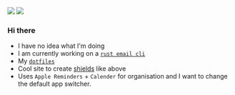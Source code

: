 ![](https://img.shields.io/badge/uwu%20nuzzles-%20pounces%20on%20you-red) ![](https://img.shields.io/badge/being-silly%20and%20sleepy-blueviolet)

### Hi there
- I have no idea what I'm doing
- I am currently working on a [`rust email cli`](https://github.com/Fishy-Fishes/too_many_emails)
- My [`dotfiles`](https://github.com/SleepySwords/dotfiles)
- Cool site to create [shields](https://shields.io/category/social) like above
- Uses `Apple Reminders` + `Calender` for organisation and I want to change the default app switcher.

<!--
Applications I'm going to uninstall
- Google Earth pro
- Badlion client
- Ghidra
-->
